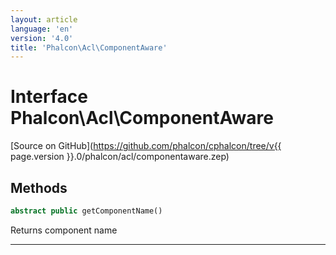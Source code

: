 ```yaml
---
layout: article
language: 'en'
version: '4.0'
title: 'Phalcon\Acl\ComponentAware'
---
```

# Interface **Phalcon\Acl\ComponentAware**

[Source on GitHub](https://github.com/phalcon/cphalcon/tree/v{{ page.version }}.0/phalcon/acl/componentaware.zep)

## Methods

```php
abstract public getComponentName()
```

Returns component name

* * *